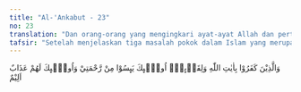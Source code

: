 ```yaml
---
title: "Al-'Ankabut - 23"
no: 23
translation: "Dan orang-orang yang mengingkari ayat-ayat Allah dan pertemuan dengan-Nya, mereka berputus asa dari rahmat-Ku, dan mereka itu akan mendapat azab yang pedih."
tafsir: "Setelah menjelaskan tiga masalah pokok dalam Islam yang merupakan sebagian dari rukun iman, maka Allah mengancam orang kafir yang tidak mau membenarkan keterangan-keterangan-Nya di atas bahwa mereka tidak akan mendapat rahmat Allah, sehingga mereka berputus asa. Karena mengingkari keesaan Allah, mendustakan para rasul yang diutus kepada mereka, serta tidak percaya akan adanya hari Kebangkitan, berarti mereka tidak takut akan ancaman azab Allah dan tidak mengharapkan balasan yang baik dari sisi Nya. Oleh karena itu, wajar jika mereka diancam dengan azab yang pedih, di dunia maupun akhirat."
---
```


وَالَّذِيْنَ كَفَرُوْا بِاٰيٰتِ اللّٰهِ وَلِقَاۤىِٕهٖٓ اُولٰۤىِٕكَ يَىِٕسُوْا مِنْ رَّحْمَتِيْ وَاُولٰۤىِٕكَ لَهُمْ عَذَابٌ اَلِيْمٌ 
